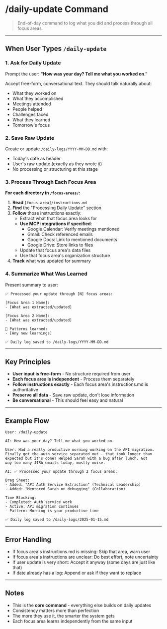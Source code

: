 # /daily-update Command

> End-of-day command to log what you did and process through all focus areas

---

## When User Types `/daily-update`

### 1. Ask for Daily Update
Prompt the user: **"How was your day? Tell me what you worked on."**

Accept free-form, conversational text. They should talk naturally about:
- What they worked on
- What they accomplished
- Meetings attended
- People helped
- Challenges faced
- What they learned
- Tomorrow's focus

### 2. Save Raw Update
Create or update `/daily-logs/YYYY-MM-DD.md` with:
- Today's date as header
- User's raw update (exactly as they wrote it)
- No processing or structuring at this stage

### 3. Process Through Each Focus Area

**For each directory in `/focus-areas/`:**

1. **Read** `[focus-area]/instructions.md`
2. **Find** the "Processing Daily Update" section
3. **Follow** those instructions exactly:
   - Extract what that focus area looks for
   - **Use MCP integrations if specified**:
     - Google Calendar: Verify meetings mentioned
     - Gmail: Check referenced emails
     - Google Docs: Link to mentioned documents
     - Google Drive: Store links to files
   - Update that focus area's data files
   - Use that focus area's organization structure
4. **Track** what was updated for summary

### 4. Summarize What Was Learned

Present summary to user:
```
✅ Processed your update through [N] focus areas:

[Focus Area 1 Name]:
- [What was extracted/updated]

[Focus Area 2 Name]:
- [What was extracted/updated]

📝 Patterns learned:
- [Any new learnings]

✅ Daily log saved to /daily-logs/YYYY-MM-DD.md
```

---

## Key Principles

- **User input is free-form** - No structure required from user
- **Each focus area is independent** - Process them separately
- **Follow instructions exactly** - Each focus area's instructions.md is authoritative
- **Preserve all data** - Save raw update, don't lose information
- **Be conversational** - This should feel easy and natural

---

## Example Flow

```
User: /daily-update

AI: How was your day? Tell me what you worked on.

User: Had a really productive morning working on the API migration. 
Finally got the auth service separated out - that took longer than 
expected but it's done! Helped Sarah with a bug after lunch. Got 
way too many JIRA emails today, mostly noise.

AI: ✅ Processed your update through 2 focus areas:

Brag Sheet:
- Added: "API Auth Service Extraction" (Technical Leadership)
- Added: "Mentored Sarah on debugging" (Collaboration)

Time Blocking:
- Completed: Auth service work
- Active: API migration continues
- Pattern: Morning is your productive time

✅ Daily log saved to /daily-logs/2025-01-15.md
```

---

## Error Handling

- If focus area's instructions.md is missing: Skip that area, warn user
- If focus area's instructions are unclear: Do best effort, note uncertainty
- If user update is very short: Accept it anyway (some days are just like that)
- If date already has a log: Append or ask if they want to replace

---

## Notes

- This is the **core command** - everything else builds on daily updates
- Consistency matters more than perfection
- The more they use it, the smarter the system gets
- Each focus area learns independently from the same input

